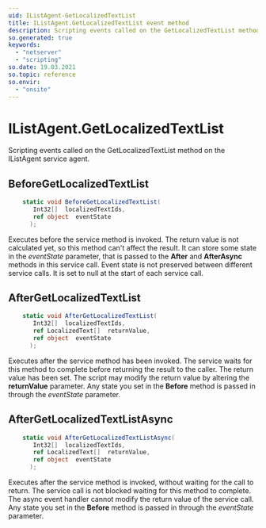 ```yaml
---
uid: IListAgent-GetLocalizedTextList
title: IListAgent.GetLocalizedTextList event method
description: Scripting events called on the GetLocalizedTextList method on the IListAgent service agent.
so.generated: true
keywords:
  - "netserver"
  - "scripting"
so.date: 19.03.2021
so.topic: reference
so.envir:
  - "onsite"
---
```

# IListAgent.GetLocalizedTextList

Scripting events called on the <see cref='M:SuperOffice.CRM.Services.IListAgent.GetLocalizedTextList'>GetLocalizedTextList</see> method on the <see cref='IListAgent'>IListAgent</see>  service agent.

## BeforeGetLocalizedTextList
```cs
    static void BeforeGetLocalizedTextList(
       Int32[]  localizedTextIds,
       ref object  eventState
      );
```
Executes before the service method is invoked.
The return value is not calculated yet, so this method can't affect the result.
It can store some state in the *eventState* parameter, that is passed to the **After** and **AfterAsync** methods in this service call.
Event state is not preserved between different service calls. It is set to null at the start of each service call.
## AfterGetLocalizedTextList
```cs
    static void AfterGetLocalizedTextList(
       Int32[]  localizedTextIds,
       ref LocalizedText[]  returnValue,
       ref object  eventState
      );
```
Executes after the service method has been invoked. The service waits for this method to complete before returning the result to the caller.
The return value has been set. The script may modify the return value by altering the **returnValue** parameter.
Any state you set in the **Before** method is passed in through the *eventState* parameter.
## AfterGetLocalizedTextListAsync
```cs
    static void AfterGetLocalizedTextListAsync(
       Int32[]  localizedTextIds,
       ref LocalizedText[]  returnValue,
       ref object  eventState
      );
```
Executes after the service method is invoked, without waiting for the call to return.
The service call is not blocked waiting for this method to complete.
The async event handler cannot modify the return value of the service call.
Any state you set in the **Before** method is passed in through the *eventState* parameter.

